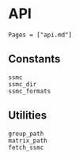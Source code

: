 # API

```@contents
Pages = ["api.md"]
```

## Constants

```@docs
ssmc
ssmc_dir
ssmc_formats
```

## Utilities

```@docs
group_path
matrix_path
fetch_ssmc
```
